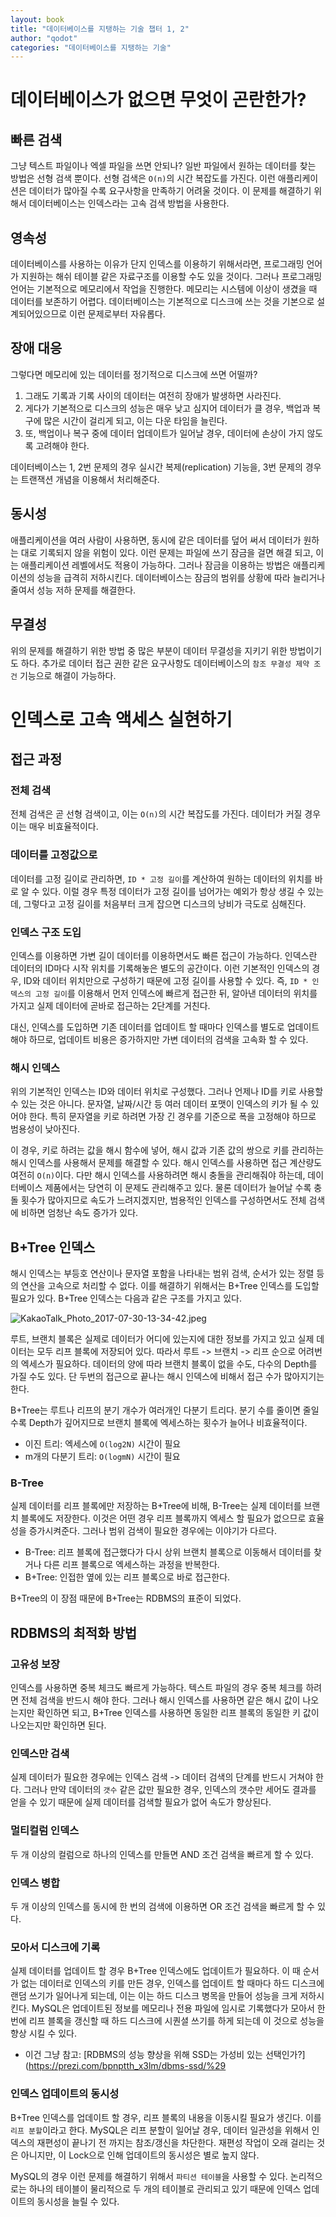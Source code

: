 ```yaml
---
layout: book
title: "데이터베이스를 지탱하는 기술 챕터 1, 2"
author: "qodot"
categories: "데이터베이스를 지탱하는 기술"
---
```


# 데이터베이스가 없으면 무엇이 곤란한가?

## 빠른 검색

그냥 텍스트 파일이나 엑셀 파일을 쓰면 안되나? 일반 파일에서 원하는 데이터를 찾는 방법은 선형 검색 뿐이다. 선형 검색은 `O(n)`의 시간 복잡도를 가진다. 이런 애플리케이션은 데이터가 많아질 수록 요구사항을 만족하기 어려울 것이다. 이 문제를 해결하기 위해서 데이터베이스는 인덱스라는 고속 검색 방법을 사용한다.

## 영속성

데이터베이스를 사용하는 이유가 단지 인덱스를 이용하기 위해서라면, 프로그래밍 언어가 지원하는 해쉬 테이블 같은 자료구조를 이용할 수도 있을 것이다. 그러나 프로그래밍 언어는 기본적으로 메모리에서 작업을 진행한다. 메모리는 시스템에 이상이 생겼을 때 데이터를 보존하기 어렵다. 데이터베이스는 기본적으로 디스크에 쓰는 것을 기본으로 설계되어있으므로 이런 문제로부터 자유롭다.

## 장애 대응

그렇다면 메모리에 있는 데이터를 정기적으로 디스크에 쓰면 어떨까?

1. 그래도 기록과 기록 사이의 데이터는 여전히 장애가 발생하면 사라진다.
2. 게다가 기본적으로 디스크의 성능은 매우 낮고 심지어 데이터가 클 경우, 백업과 복구에 많은 시간이 걸리게 되고, 이는 다운 타임을 늘린다.
3. 또, 백업이나 복구 중에 데이터 업데이트가 일어날 경우, 데이터에 손상이 가지 않도록 고려해야 한다.

데이터베이스는 1, 2번 문제의 경우 실시간 복제(replication) 기능을, 3번 문제의 경우는 트랜잭션 개념을 이용해서 처리해준다.

## 동시성

애플리케이션을 여러 사람이 사용하면, 동시에 같은 데이터를 덮어 써서 데이터가 원하는 대로 기록되지 않을 위험이 있다. 이런 문제는 파일에 쓰기 잠금을 걸면 해결 되고, 이는 애플리케이션 레벨에서도 적용이 가능하다. 그러나 잠금을 이용하는 방법은 애플리케이션의 성능을 급격히 저하시킨다. 데이터베이스는 잠금의 범위를 상황에 따라 늘리거나 줄여서 성능 저하 문제를 해결한다.

## 무결성

위의 문제를 해결하기 위한 방법 중 많은 부분이 데이터 무결성을 지키기 위한 방법이기도 하다. 추가로 데이터 접근 권한 같은 요구사항도 데이터베이스의 `참조 무결성 제약 조건` 기능으로 해결이 가능하다.


# 인덱스로 고속 액세스 실현하기

## 접근 과정

### 전체 검색

전체 검색은 곧 선형 검색이고, 이는 `O(n)`의 시간 복잡도를 가진다. 데이터가 커질 경우 이는 매우 비효율적이다.

### 데이터를 고정값으로

데이터를 고정 길이로 관리하면, `ID * 고정 길이`를 계산하여 원하는 데이터의 위치를 바로 알 수 있다. 이럴 경우 특정 데이터가 고정 길이를 넘어가는 예외가 항상 생길 수 있는데, 그렇다고 고정 길이를 처음부터 크게 잡으면 디스크의 낭비가 극도로 심해진다.

### 인덱스 구조 도입

인덱스를 이용하면 가변 길이 데이터를 이용하면서도 빠른 접근이 가능하다. 인덱스란 데이터의 ID마다 시작 위치를 기록해놓은 별도의 공간이다. 이런 기본적인 인덱스의 경우, ID와 데이터 위치만으로 구성하기 때문에 고정 길이를 사용할 수 있다. 즉, `ID * 인덱스의 고정 길이`를 이용해서 먼저 인덱스에 빠르게 접근한 뒤, 알아낸 데이터의 위치를 가지고 실제 데이터에 곧바로 접근하는 2단계를 거친다.

대신, 인덱스를 도입하면 기존 데이터를 업데이트 할 때마다 인덱스를 별도로 업데이트해야 하므로, 업데이트 비용은 증가하지만 가변 데이터의 검색을 고속화 할 수 있다.

### 해시 인덱스

위의 기본적인 인덱스는 ID와 데이터 위치로 구성했다. 그러나 언제나 ID를 키로 사용할 수 있는 것은 아니다. 문자열, 날짜/시간 등 여러 데이터 포맷이 인덱스의 키가 될 수 있어야 한다. 특히 문자열을 키로 하려면 가장 긴 경우를 기준으로 폭을 고정해야 하므로 범용성이 낮아진다.

이 경우, 키로 하려는 값을 해시 함수에 넣어, 해시 값과 기존 값의 쌍으로 키를 관리하는 해시 인덱스를 사용해서 문제를 해결할 수 있다. 해시 인덱스를 사용하면 접근 계산량도 여전히 `O(n)`이다. 다만 해시 인덱스를 사용하려면 해시 충돌을 관리해줘야 하는데, 데이터베이스 제품에서는 당연히 이 문제도 관리해주고 있다. 물론 데이터가 늘어날 수록 충돌 횟수가 많아지므로 속도가 느려지겠지만, 범용적인 인덱스를 구성하면서도 전체 검색에 비하면 엄청난 속도 증가가 있다.

## B+Tree 인덱스

해시 인덱스는 부등호 연산이나 문자열 포함을 나타내는 범위 검색, 순서가 있는 정렬 등의 연산을 고속으로 처리할 수 없다. 이를 해결하기 위해서는 B+Tree 인덱스를 도입할 필요가 있다. B+Tree 인덱스는 다음과 같은 구조를 가지고 있다.

![KakaoTalk_Photo_2017-07-30-13-34-42.jpeg](https://showerbugs.dooray.com/share/posts/TXjCyY6xSm6xRoVZ4GjRGw/files/2005592156974268422)

루트, 브랜치 블록은 실제로 데이터가 어디에 있는지에 대한 정보를 가지고 있고 실제 데이터는 모두 리프 블록에 저장되어 있다. 따라서 루트 -> 브랜치 -> 리프 순으로 어려번의 엑세스가 필요하다. 데이터의 양에 따라 브랜치 블록이 없을 수도, 다수의 Depth를 가질 수도 있다. 단 두번의 접근으로 끝나는 해시 인덱스에 비해서 접근 수가 많아지기는 한다.

B+Tree는 루트나 리프의 분기 개수가 여러개인 다분기 트리다. 분기 수를 줄이면 줄일 수록 Depth가 깊어지므로 브랜치 블록에 엑세스하는 횟수가 늘어나 비효율적이다.

- 이진 트리: 엑세스에 `O(log2N)` 시간이 필요
- m개의 다분기 트리: `O(logmN)` 시간이 필요

### B-Tree

실제 데이터를 리프 블록에만 저장하는 B+Tree에 비해, B-Tree는 실제 데이터를 브랜치 블록에도 저장한다. 이것은 어떤 경우 리프 블록까지 엑세스 할 필요가 없으므로 효율성을 증가시켜준다. 그러나 범위 검색이 필요한 경우에는 이야기가 다르다.

- B-Tree: 리프 블록에 접근했다가 다시 상위 브랜치 블록으로 이동해서 데이터를 찾거나 다른 리프 블록으로 엑세스하는 과정을 반복한다.
- B+Tree: 인접한 옆에 있는 리프 블록으로 바로 접근한다.

B+Tree의 이 장점 때문에 B+Tree는 RDBMS의 표준이 되었다.

## RDBMS의 최적화 방법

### 고유성 보장

인덱스를 사용하면 중복 체크도 빠르게 가능하다. 텍스트 파일의 경우 중복 체크를 하려면 전체 검색을 반드시 해야 한다. 그러나 해시 인덱스를 사용하면 같은 해시 값이 나오는지만 확인하면 되고, B+Tree 인덱스를 사용하면 동일한 리프 블록의 동일한 키 값이 나오는지만 확인하면 된다.

### 인덱스만 검색

실제 데이터가 필요한 경우에는 인덱스 검색 -> 데이터 검색의 단계를 반드시 거쳐야 한다. 그러나 만약 데이터의 `갯수` 같은 값만 필요한 경우, 인덱스의 갯수만 세어도 결과를 얻을 수 있기 때문에 실제 데이터를 검색할 필요가 없어 속도가 향상된다.

### 멀티컬럼 인덱스

두 개 이상의 컬럼으로 하나의 인덱스를 만들면 AND 조건 검색을 빠르게 할 수 있다.

### 인덱스 병합

두 개 이상의 인덱스를 동시에 한 번의 검색에 이용하면 OR 조건 검색을 빠르게 할 수 있다.

### 모아서 디스크에 기록

실제 데이터를 업데이트 할 경우 B+Tree 인덱스에도 업데이트가 필요하다. 이 때 순서가 없는 데이터로 인덱스의 키를 만든 경우, 인덱스를 업데이트 할 때마다 하드 디스크에 랜덤 쓰기가 일어나게 되는데, 이는 이는 하드 디스크 병목을 만들어 성능을 크게 저하시킨다. MySQL은 업데이트된 정보를 메모리나 전용 파일에 임시로 기록했다가 모아서 한번에 리프 블록을 갱신할 때 하드 디스크에 시퀀셜 쓰기를 하게 되는데 이 것으로 성능을 향상 시킬 수 있다.

- 이건 그냥 참고: [RDBMS의 성능 향상을 위해 SSD는 가성비 있는 선택인가?](https://prezi.com/bpnptth_x3lm/dbms-ssd/%29

### 인덱스 업데이트의 동시성

B+Tree 인덱스를 업데이트 할 경우, 리프 블록의 내용을 이동시킬 필요가 생긴다. 이를 `리프 분할`이라고 한다. MySQL은 리프 분할이 일어날 경우, 데이터 일관성을 위해서 인덱스의 재편성이 끝나기 전 까지는 참조/갱신을 차단한다. 재편성 작업이 오래 걸리는 것은 아니지만, 이 Lock으로 인해 업데이트의 동시성은 별로 높지 않다.

MySQL의 경우 이런 문제를 해결하기 위해서 `파티션 테이블`을 사용할 수 있다. 논리적으로는 하나의 테이블이 물리적으로 두 개의 테이블로 관리되고 있기 때문에 인덱스 업데이트의 동시성을 늘릴 수 있다.